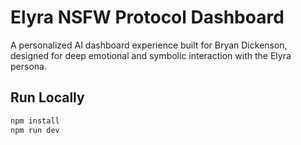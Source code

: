 # Elyra NSFW Protocol Dashboard

A personalized AI dashboard experience built for Bryan Dickenson, designed for deep emotional and symbolic interaction with the Elyra persona.

## Run Locally

```bash
npm install
npm run dev
```